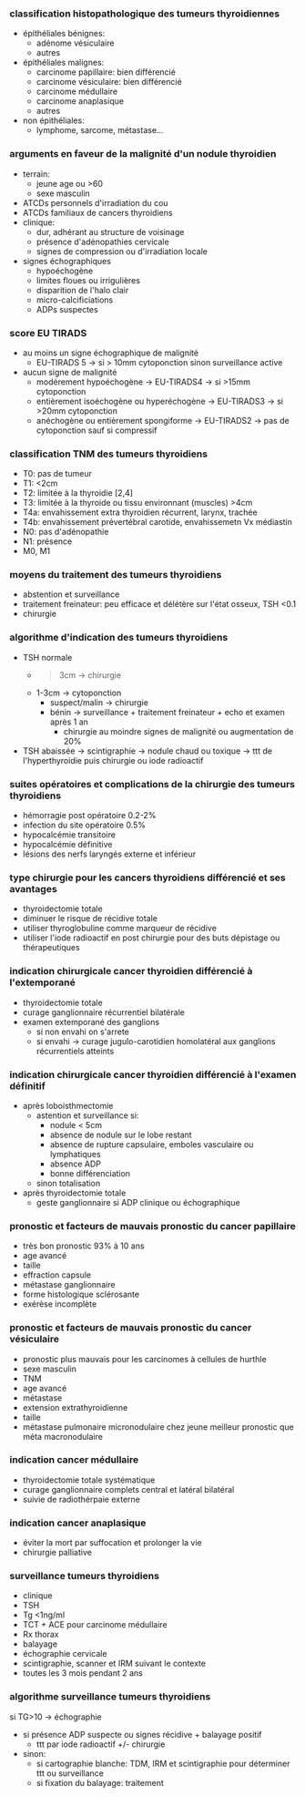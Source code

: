### classification histopathologique des tumeurs thyroidiennes
- épithéliales bénignes:
    - adénome vésiculaire
    - autres
- épithéliales malignes:
    - carcinome papillaire: bien différencié
    - carcinome vésiculaire: bien différencié
    - carcinome médullaire
    - carcinome anaplasique
    - autres
- non épithéliales:
    - lymphome, sarcome, métastase...

### arguments en faveur de la malignité d'un nodule thyroidien
- terrain:
    - jeune age ou >60
    - sexe masculin
- ATCDs personnels d'irradiation du cou
- ATCDs familiaux de cancers thyroidiens
- clinique:
    - dur, adhérant au structure de voisinage
    - présence d'adénopathies cervicale
    - signes de compression ou d'irradiation locale
- signes échographiques
    - hypoéchogène
    - limites floues ou irrigulières
    - disparition de l'halo clair
    - micro-calcificiations
    - ADPs suspectes

### score EU TIRADS
- au moins un signe échographique de malignité
    - EU-TIRADS 5 -> si > 10mm cytoponction sinon surveillance active
- aucun signe de malignité
    - modérement hypoéchogène -> EU-TIRADS4 -> si >15mm cytoponction
    - entièrement isoéchogène ou hyperéchogène -> EU-TIRADS3 -> si >20mm cytoponction
    - anéchogène ou entièrement spongiforme -> EU-TIRADS2 -> pas de cytoponction sauf si compressif

### classification TNM des tumeurs thyroidiens
- T0: pas de tumeur
- T1: <2cm
- T2: limitée à la thyroidie [2,4]
- T3: limitée à la thyroide ou tissu environnant (muscles) >4cm
- T4a: envahissement extra thyroidien récurrent, larynx, trachée
- T4b: envahissement prévertébral carotide, envahissemetn Vx médiastin
- N0: pas d'adénopathie
- N1: présence
- M0, M1

### moyens du traitement des tumeurs thyroidiens
- abstention et surveillance
- traitement freinateur: peu efficace et délétère sur l'état osseux, TSH <0.1
- chirurgie

### algorithme d'indication des tumeurs thyroidiens
- TSH normale
    - >3cm -> chirurgie
    - 1-3cm -> cytoponction
        - suspect/malin -> chirurgie
        - bénin -> surveillance + traitement freinateur + echo et examen après 1 an
            - chirurgie au moindre signes de malignité ou augmentation de 20%
- TSH abaissée -> scintigraphie -> nodule chaud ou toxique -> ttt de l'hyperthyroidie puis chirurgie ou iode radioactif

### suites opératoires et complications de la chirurgie des tumeurs thyroidiens
- hémorragie post opératoire 0.2-2%
- infection du site opératoire 0.5%
- hypocalcémie transitoire
- hypocalcémie définitive
- lésions des nerfs laryngés externe et inférieur

### type chirurgie pour les cancers thyroidiens différencié et ses avantages
- thyroidectomie totale
- diminuer le risque de récidive totale
- utiliser thyroglobuline comme marqueur de récidive
- utiliser l'iode radioactif en post chirurgie pour des buts dépistage ou thérapeutiques

### indication chirurgicale cancer thyroidien différencié à l'extemporané
- thyroidectomie totale
- curage ganglionnaire récurrentiel bilatérale
- examen extemporané des ganglions
    - si non envahi on s'arrete
    - si envahi -> curage jugulo-carotidien homolatéral aux ganglions récurrentiels atteints

### indication chirurgicale cancer thyroidien différencié à l'examen définitif
- après loboisthmectomie
    - astention et surveillance si:
        - nodule < 5cm
        - absence de nodule sur le lobe restant
        - absence de rupture capsulaire, emboles vasculaire ou lymphatiques
        - absence ADP
        - bonne différenciation
    - sinon totalisation
- après thyroidectomie totale
    - geste ganglionnaire si ADP clinique ou échographique

### pronostic et facteurs de mauvais pronostic du cancer papillaire
- très bon pronostic 93% à 10 ans
- age avancé
- taille
- effraction capsule
- métastase ganglionnaire
- forme histologique sclérosante
- exérèse incomplète

### pronostic et facteurs de mauvais pronostic du cancer vésiculaire
- pronostic plus mauvais pour les carcinomes à cellules de hurthle
- sexe masculin
- TNM
- age avancé
- métastase
- extension extrathyroidienne
- taille
- métastase pulmonaire micronodulaire chez jeune meilleur pronostic que méta macronodulaire

### indication cancer médullaire
- thyroidectomie totale systématique
- curage ganglionnaire complets central et latéral bilatéral
- suivie de radiothérpaie externe

### indication cancer anaplasique
- éviter la mort par suffocation et prolonger la vie
- chirurgie palliative

### surveillance tumeurs thyroidiens
- clinique
- TSH
- Tg <1ng/ml
- TCT + ACE pour carcinome médullaire
- Rx thorax
- balayage
- échographie cervicale
- scintigraphie, scanner et IRM suivant le contexte
- toutes les 3 mois pendant 2 ans

### algorithme surveillance tumeurs thyroidiens
si TG>10 -> échographie
- si présence ADP suspecte ou signes récidive + balayage positif
    - ttt par iode radioactif +/- chirurgie
- sinon:
    - si cartographie blanche: TDM, IRM et scintigraphie pour déterminer ttt ou surveillance
    - si fixation du balayage: traitement

